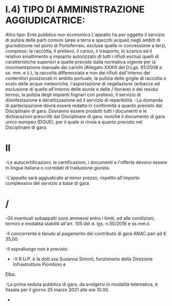 # I.4) TIPO DI AMMINISTRAZIONE AGGIUDICATRICE:
Altro tipo: Ente pubblico non economico L'appalto ha per oggetto il servizio di pulizia delle parti comuni (aree a terra e specchi acquei) negli ambiti di giurisdizione nel porto di Portoferraio, escluse quelle in concessione a terzi, compreso: la raccolta, il prelievo, il carico, il trasporto, lo scarico ed il relativo smaltimento a impianto autorizzato di tutti i rifiuti esclusi quelli di caratteristiche superiori a quelle previste dalla normativa vigente per la movimentazione manuale dei carichi (Allegato XXXIII del D.Lgs. 81/2008 e ss. mm. e ii.), la raccolta differenziata e non dei rifiuti dall'interno dei contenitori posizionati in ambito portuale, la pulizia delle griglie di raccolta e scolo delle acque meteoriche, l'asportazione di vegetazione (erbacce ad esclusione di quelle all'interno delle aiuole e delle / fioriere) e dei residui terrosi, la pulizia degli impianti fognari con prelievo, il servizio di disinfestazione e derattizzazione ed il servizio di reperibilità. -La domanda di partecipazione dovrà essere redatta in conformità a quanto previsto dal Disciplinare di gara. Dovranno essere prodotti tutti i documenti e le dichiarazioni prescritti dal Disciplinare di gara, nonché il documento di gara unico europeo (DGUE), per il quale si rinvia a quanto previsto nel Disciplinare di gara.

# II
-Le autocertificazioni, le certificazioni, i documenti e l'offerta devono essere in lingua italiana o corredati di traduzione giurata.

-L'appalto sarà aggiudicato al minor prezzo, rispetto all'importo complessivo del servizio a base di gara.

# /
-Gli eventuali subappalti sono ammessi entro i limiti, ed alle condizioni, termini e modalità stabiliti all'art. 105 del d. lgs. n.50/2016 e ss.mm.ii.

-Il concorrente è tenuto al pagamento del contributo di gara ANAC pari ad € 35,00.

-Il sopralluogo non è previsto.

- -Il R.U.P. è la dott.ssa Susanna Simoni, funzionario della Direzione Infrastrutture Piombino e

Elba.

-La prima seduta pubblica di gara, da svolgersi in modalità telematica, è fissata per il giorno 25 marzo 2021 alle ore 10.00.

- 


